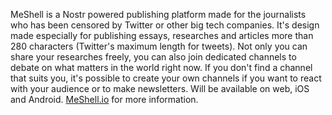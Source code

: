 MeShell is a Nostr powered publishing platform made for the journalists who has been censored by Twitter or other big tech companies.
It's design made especially for publishing essays, researches and articles more than 280 characters (Twitter's maximum length for tweets).
Not only you can share your researches freely, you can also join dedicated channels to debate on what matters in the world right now.
If you don't find a channel that suits you, it's possible to create your own channels if you want to react with your audience or to make newsletters.
Will be available on web, iOS and Android.
[MeShell.io](https://meshell.io) for more information.
